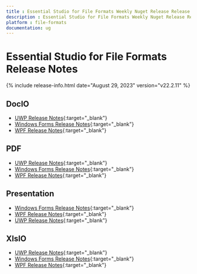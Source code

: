 ```yaml
---
title : Essential Studio for File Formats Weekly Nuget Release Release Notes  
description : Essential Studio for File Formats Weekly Nuget Release Release Notes  
platform : file-formats
documentation: ug
---
```


# Essential Studio for File Formats  Release Notes  

{% include release-info.html date="August 29, 2023" version="v22.2.11" %} 

## DocIO

* [UWP Release Notes](/uwp/release-notes/v22.2.11#docio){:target="_blank"}
* [Windows Forms Release Notes](/windowsforms/release-notes/v22.2.11#docio){:target="_blank"}
* [WPF Release Notes](/wpf/release-notes/v22.2.11#docio){:target="_blank"}


## PDF

* [UWP Release Notes](/uwp/release-notes/v22.2.11#pdf){:target="_blank"}
* [Windows Forms Release Notes](/windowsforms/release-notes/v22.2.11#pdf){:target="_blank"}
* [WPF Release Notes](/wpf/release-notes/v22.2.11#pdf){:target="_blank"}


## Presentation

* [Windows Forms Release Notes](/windowsforms/release-notes/v22.2.11#presentation){:target="_blank"}
* [WPF Release Notes](/wpf/release-notes/v22.2.11#presentation){:target="_blank"}
* [UWP Release Notes](/uwp/release-notes/v22.2.11#presentation){:target="_blank"}


## XlsIO

* [UWP Release Notes](/uwp/release-notes/v22.2.11#xlsio){:target="_blank"}
* [Windows Forms Release Notes](/windowsforms/release-notes/v22.2.11#xlsio){:target="_blank"}
* [WPF Release Notes](/wpf/release-notes/v22.2.11#xlsio){:target="_blank"}